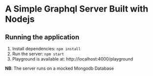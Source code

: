 # A Simple Graphql Server Built with Nodejs

## Running the application

1. Install dependencies: `npm install`
2. Run the server: `npm start`
3. Playground is available at: http://localhost:4000/playground

**NB**: The server runs on a mocked Mongodb Database
